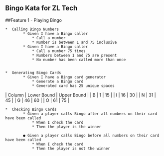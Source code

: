 ## Bingo Kata for ZL Tech 

##Feature 1 - Playing Bingo

    *  Calling Bingo Numbers
            * Given I have a Bingo caller
                * Call a number
                * Number is between 1 and 75 inclusive
            * Given I have a Bingo caller
                * Call a number 75 times
                * Numbers between 1 and 75 are present
                * No number has been called more than once


    *  Generating Bingo Cards
            * Given I have a Bingo card generator
                * Generate a Bingo card
                * Generated card has 25 unique spaces


| Column |  Lower Bound |  Upper Bound | 
| B | 1 | 15 | 
| I | 16 | 30 | 
| N | 31 | 45 | 
| G | 46 | 60 | 
| O | 61 | 75 | 


    *  Checking Bingo Cards
            * Given a player calls Bingo after all numbers on their card have been called
                * When I check the card
                * Then the player is the winner

            ● Given a player calls Bingo before all numbers on their card have been called
                * When I check the card
                * Then the player is not the winner


